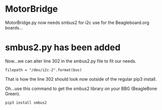 # MotorBridge
MotorBridge.py now needs smbus2 for i2c use for the Beagleboard.org boards...

# smbus2.py has been added
Now...we can alter line 302 in the smbus2.py file to fit our needs.

    filepath = "/dev/i2c-2".format(bus)

That is how the line 302 should look now outside of the regular pip3 install.

Oh...use this command to get the smbus2 library on your BBG (BeagleBone Green).

    pip3 install smbus2



